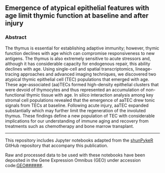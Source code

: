 ## Emergence of atypical epithelial features with age limit thymic function at baseline and after injury

### Abstract 

The thymus is essential for establishing adaptive immunity; however, thymic function declines with age which can compromise responsiveness to new antigens.  The thymus is also extremely sensitive to acute stressors and, although it has considerable capacity for endogenous repair, this ability declines with age. Using single-cell and spatial transcriptomics, lineage-tracing approaches and advanced imaging techniques, we discovered two atypical thymic epithelial cell (TEC) populations that emerged with age. These age-associated (aa)TECs formed high-density epithelial clusters that were devoid of thymocytes and thus represented an accumulation of non-functional thymic tissue with age. In silico interaction analysis among key stromal cell populations revealed that the emergence of aaTEC drew tonic signals from TECs at baseline. Following acute injury, aaTEC expanded substantially which may further limit the regeneration of the involuted thymus. These findings define a new population of TEC with considerable implications for our understanding of immune aging and recovery from treatments such as chemotherapy and bone marrow transplant.
<hr>

This repository includes Jupyter notebooks adapted from the [shunPykeR](https://github.com/kousaa/shunPykeR) GitHub repository that accompany this publication.

Raw and processed data to be used with these notebooks have been deposited in the Gene Expression Omnibus (GEO) under accession code:[GEO######](https://www.ncbi.nlm.nih.gov/geo/query/acc.cgi?acc=GEO######).
